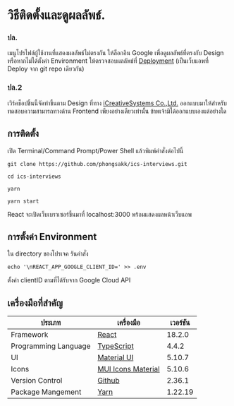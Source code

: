 # วิธีติดตั้งและดูผลลัพธ์. 
### ปล.
เมนูโปรไฟล์ผู้ใช้งานที่แสดงผลลัพธ์ไม่ตรงกัน ให้ล็อกอิน Google เพื่อดูผลลัพธ์ที่ตรงกับ Design หรือหากไม่ได้ตั้งค่า Environment ให้ตรวจสอบผลลัพธ์ที่ [Deployment](https://ics-interviews-9g6m.vercel.app) (เป็นเว็บแอพที่ Deploy จาก git repo เดียวกัน)

### ปล.2
เวิร์คช็อปชิ้นนี้จัดทำขึ้นตาม Design ที่ทาง [iCreativeSystems Co.,Ltd.](https://icsco.ai/) ออกแบบมาให้สำหรับทดสอบความสามารถทางด้าน Frontend เพียงอย่างเดียวเท่านั้น ข้าพเจ้ามิได้ออกแบบเองแต่อย่างใด

## การติดตั้ง
เปิด Terminal/Command Prompt/Power Shell แล้วพิมพ์คำสั่งต่อไปนี้

```
git clone https://github.com/phongsakk/ics-interviews.git

cd ics-interviews

yarn

yarn start
```

React จะเปิดเว็บเบราเซอร์ขึ้นมาที่ localhost:3000 พร้อมแสดงผลหน้าเว็บแอพ

## การตั้งค่า Environment
ใน directory ของโปรเจค รันคำสั่ง
```
echo '\nREACT_APP_GOOGLE_CLIENT_ID=' >> .env
```
ตั้งค่า clientID ตามที่ได้รับจาก Google Cloud API 



## เครื่องมือที่สำคัญ

| ประเภท | เครื่องมือ | เวอร์ชัน |
| --- | --- | --- | 
| Framework | [React](https://reactjs.org) | 18.2.0  |
| Programming Language | [TypeScript](https://www.typescriptlang.org) | 4.4.2 |
| UI | [Material UI](https://mui.com) | 5.10.7 |
| Icons | [MUI Icons Material](https://mui.com/material-ui/material-icons) | 5.10.6 |
| Version Control | [Github](https://github.com) | 2.36.1 |
| Package Mangement | [Yarn](https://yarnpkg.com) | 1.22.19 |
